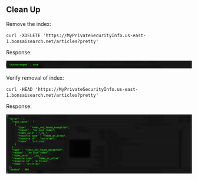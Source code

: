 ## Clean Up

Remove the index:

``` curl
curl -XDELETE 'https://MyPrivateSecurityInfo.us-east-1.bonsaisearch.net/articles?pretty'
```

Response:

![remove index](./images/es44.png)

Verify removal of index:

``` curl
curl -HEAD 'https://MyPrivateSecurityInfo.us-east-1.bonsaisearch.net/articles?pretty'
```

Response:

![remove index](./images/es45.png)
